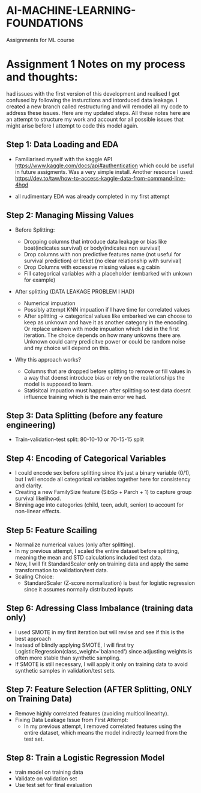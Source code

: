 # AI-MACHINE-LEARNING-FOUNDATIONS
Assignments for ML course


# Assignment 1 Notes on my process and thoughts:

had issues with the first version of this development and realised I got confused by following the insturctions and intorduced data leakage. I created a new branch called restructuring and will remodel all my code to address these issues. Here are my updated steps. All these notes here are an attempt to structure my work and account for all possible issues that might arise before I attempt to code this model again. 

## Step 1: Data Loading and EDA

- Familiarised myself with the kaggle API https://www.kaggle.com/docs/api#authentication which could be useful in future 
assigments. Was a very simple install. Another resource I used: https://dev.to/taw/how-to-access-kaggle-data-from-command-line-4hgd

- all rudimentary EDA was already completed in my first attempt

## Step 2: Managing Missing Values

- Before Splitting:
    - Dropping columns that introduce data leakage or bias like boat(indicates survival) or body(indicates non survival)
    - Drop columns with non predictive features name (not useful for survival prediction) or ticket (no clear relationship with survival)
    - Drop Columns with excessive missing values e.g cabin 
    - Fill categorical variables with a placeholder (embarked with unkown for example)

- After splitting (DATA LEAKAGE PROBLEM I HAD)
    - Numerical impuation
    - Possibly attempt KNN impuation if I have time for correlated values
    - After splitting -> categorical values like embarked we can choose to keep as unknown and have it as another category in the encoding. Or replace unkown with mode impuation which I did in the first iteration. The choice depends on how many unkowns there are. Unknown could carry predicitve power or could be random noise and my choice will depend on this.


- Why this approach works?
    - Columns that are dropped before splitting to remove or fill values in a way that doenst introduce bias or rely on the realationships the model is supposed to learn. 
    - Statisitcal impuation must happen after splitting so test data doesnt influence training which is the main error we had.

## Step 3: Data Splitting (before any feature engineering)
- Train-validation-test split: 80-10-10 or 70-15-15 split

## Step 4: Encoding of Categorical Variables
- I could encode sex before splitting since it’s just a binary variable (0/1), but I will encode all categorical variables together here for consistency and clarity.
- Creating a new FamilySize feature (SibSp + Parch + 1) to capture group survival likelihood.
- Binning age into categories (child, teen, adult, senior) to account for non-linear effects.

## Step 5: Feature Scailing
- Normalize numerical values (only after splitting).
- In my previous attempt, I scaled the entire dataset before splitting, meaning the mean and STD calculations included test data.
- Now, I will fit StandardScaler only on training data and apply the same transformation to validation/test data.
- Scaling Choice:
    - StandardScaler (Z-score normalization) is best for logistic regression since it assumes normally distributed inputs

## Step 6: Adressing Class Imbalance (training data only)
- I used SMOTE in my first iteration but will revise and see if this is the best approach
- Instead of blindly applying SMOTE, I will first try LogisticRegression(class_weight='balanced') since adjusting weights is often more stable than synthetic sampling.
- If SMOTE is still necessary, I will apply it only on training data to avoid synthetic samples in validation/test sets.


## Step 7: Feature Selection (AFTER Splitting, ONLY on Training Data)
- Remove highly correlated features (avoiding multicollinearity).
- Fixing Data Leakage Issue from First Attempt:
    - In my previous attempt, I removed correlated features using the entire dataset, which means the model indirectly learned from the test set.


## Step 8: Train a Logistic Regression Model
- train model on training data
- Validate on validation set
- Use test set for final evaluation